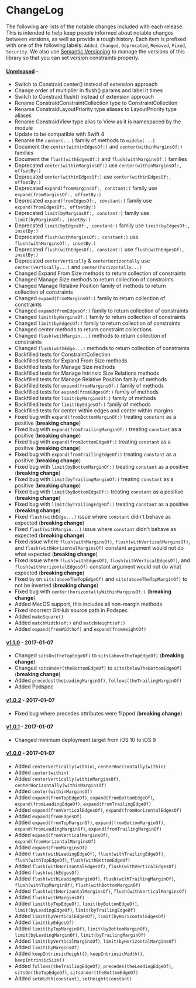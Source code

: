 # ChangeLog

The following are lists of the notable changes included with each release.
This is intended to help keep people informed about notable changes between
versions, as well as provide a rough history. Each item is prefixed with
one of the following labels: `Added`, `Changed`, `Deprecated`,
`Removed`, `Fixed`, `Security`. We also use [Semantic
Versioning](http://semver.org) to manage the versions of this library so
that you can set version constraints properly.

#### [Unreleased][unreleased] -

* Switch to Constraid.center() instead of extension approach
* Change order of multiplier in flush() params and label it times
* Switch to Constraid.flush() instead of extension approach
* Rename ConstraidConstraintCollection type to ConstraintCollection
* Rename ConstraidLayoutPriority type aliases to LayoutPriority type aliases
* Rename ConstraidView type alias to View as it is namespaced by the module
* Update to be compatible with Swift 4
* Rename the `center(...)` family of methods to `middle(...)`
* Document the `center(withinEdgesOf:)` and `center(withinMarginsOf:)` families
* Document the `flush(withEdgesOf:)` and `flush(withMarginsOf:)` families
* Deprecated `center(withinMarginsOf:)` use `center(withinMarginsOf:, offsetBy:)`
* Deprecated `center(withinEdgesOf:)` use `center(withinEdgesOf:, offsetBy:)`
* Deprecated `expand(fromMarginsOf:, constant:)` family use `expand(fromMarginsOf:, offsetBy:)`
* Deprecated `expand(fromEdgesOf:, constant:)` family use `expand(fromEdgesOf:, offsetBy:)`
* Deprecated `limit(byMarginsOf:, constant:)` family use `limit(byMarginsOf:, insetBy:)`
* Deprecated `limit(byEdgesOf:, constant:)` family use `limit(byEdgesOf:, insetBy:)`
* Deprecated `flush(withMarginsOf:, constant:)` use `flush(withMarginsOf:, insetBy:)`
* Deprecated `flush(withEdgesOf:, constant:)` use `flush(withEdgesOf:, insetBy:)`
* Deprecated `centerVertically` & `centerHorizontally` use `center(vertically...)` and `center(horizontally...)`
* Changed Expand From Size methods to return collection of constraints
* Changed Manage Size methods to return collection of constraints
* Changed Manage Relative Position family of methods to return collection of constraints
* Changed `expand(fromMarginsOf:)` family to return collection of constraints
* Changed `expand(fromEdgesOf:)` family to return collection of constraints
* Changed `limit(byMarginsOf:)` family to return collection of constraints
* Changed `limit(byEdgesOf:)` family to return collection of constraints
* Changed center methods to return constraint collections
* Changed `flush(withMargin...)` methods to return collection of constraints
* Changed `flush(withEdge...)` methods to return collection of constraints
* Backfilled tests for ConstraintCollection
* Backfilled tests for Expand From Size methods
* Backfilled tests for Manage Size methods
* Backfilled tests for Manage Intrinsic Size Relations methods
* Backfilled tests for Manage Relative Position family of methods
* Backfilled tests for `expand(fromMarginsOf:)` family of methods
* Backfilled tests for `expand(fromEdgesOf:)` family of methods
* Backfilled tests for `limit(byMarginsOf:)` family of methods
* Backfilled tests for `limit(byEdgesOf:)` family of methods
* Backfilled tests for center within edges and center within margins
* Fixed bug with `expand(fromBottomMarginOf:)` treating `constant` as a positive
  (**breaking change**)
* Fixed bug with `expand(fromTrailingMarginOf:)` treating `constant` as a positive
  (**breaking change**)
* Fixed bug with `expand(fromBottomEdgeOf:)` treating `constant` as a positive
  (**breaking change**)
* Fixed bug with `expand(fromTrailingEdgeOf:)` treating `constant` as a positive
  (**breaking change**)
* Fixed bug with `limit(byBottomMarginOf:)` treating `constant` as a positive
  (**breaking change**)
* Fixed bug with `limit(byTrailingMarginOf:)` treating `constant` as a positive
  (**breaking change**)
* Fixed bug with `limit(byBottomEdgeOf:)` treating `constant` as a positive
  (**breaking change**)
* Fixed bug with `limit(byTrailingEdgeOf:)` treating `constant` as a positive
  (**breaking change**)
* Fixed `flush(withEdge...)` issue where `constant` didn't behave as expected
  (**breaking change**)
* Fixed `flush(withMargin...)` issue where `constant` didn't behave as expected
  (**breaking change**)
* Fixed issue where `flush(withMarginsOf)`, `flush(withVerticalMarginsOf)`, and
  `flush(withHorizontalMarginsOf)` constant argument would not do what expected
  (**breaking change**)
* Fixed issue where `flush(withEdgesOf)`, `flush(withVerticalEdgesOf)`, and
  `flush(withHorizontalEdgesOf)` constant argument would not do what expected
  (**breaking change**)
* Fixed `by` on `sits(aboveTheTopEdgeOf)` and `sits(aboveTheTopMarginOf)` to not
  be inverted (**breaking change**)
* Fixed bug with `center(horizontallyWithinMarginsOf:)` (**breaking change**)
* Added MacOS support, this includes all non-margin methods
* Fixed incorrect GitHub source path in Podspec
* Added `makeSquare()`
* Added `matchWidth(of:)` and `matchHeight(of:)`
* Added `expand(fromWidthof)` and `expand(fromHeightOf)`

#### [v1.1.0][v1.1.0] - 2017-01-07

* Changed `sitsOn(theTopEdgeOf)` to `sits(aboveTheTopEdgeOf)`
  (**breaking change**)
* Changed `sitsUnder(theBottomEdgeOf)` to `sits(belowTheBottomEdgeOf)`
  (**breaking change**)
* Added `precedes(theLeadingMarginOf)`, `follows(theTrailingMarginOf)`
* Added Podspec

#### [v1.0.2][v1.0.2] - 2017-01-07

* Fixed bug where precedes attributes were flipped (**breaking change**)

#### [v1.0.1][v1.0.1] - 2017-01-07

* Changed minimum deployment target from iOS 10 to iOS 9

#### [v1.0.0][v1.0.0] - 2017-01-07

* Added `centerVertically(within)`, `centerHorizontally(within)`
* Added `center(within)`
* Added `centerVertically(withinMarginsOf)`,
  `centerHorizontally(withinMarginsOf)`
* Added `center(withinMarginsOf)`
* Added `expand(fromTopEdgeOf)`, `expand(fromBottomEdgeOf)`,
  `expand(fromLeadingEdgeOf)`, `expand(fromTrailingEdgeOf)`
* Added `expand(fromVerticalEdgesOf)`, `expand(fromHorizontalEdgesOf)`
* Added `expand(fromEdgesOf)`
* Added `expand(fromTopMarginOf)`, `expand(fromBottomMarginOf)`,
  `expand(fromLeadingMarginOf)`, `expand(fromTrailingMarginOf)`
* Added `expand(fromVerticalMarginsOf)`, `expand(fromHorizontalMarginsOf)`
* Added `expand(fromMarginsOf)`
* Added `flush(withLeadingEdgeOf)`, `flush(withTrailingEdgeOf)`,
  `flush(withTopEdgeOf)`, `flush(withBottomEdgeOf)`
* Added `flush(withHorizontalEdgesOf)`, `flush(withVerticalEdgesOf)`
* Added `flush(withEdgesOf)`
* Added `flush(withLeadingMarginOf)`, `flush(withTrailingMarginOf)`,
  `flush(withTopMarginOf)`, `flush(withBottomMarginOf)`
* Added `flush(withHorizontalMarginsOf)`, `flush(withVerticalMarginsOf)`
* Added `flush(withMarginsOf)`
* Added `limit(byTopEdgeOf)`, `limit(byBottomEdgeOf)`, `limit(byLeadingEdgeOf)`,
  `limit(byTrailingEdgeOf)`
* Added `limit(byVerticalEdgesOf)`, `limit(byHorizontalEdgesOf)`
* Added `limit(byEdgesOf)`
* Added `limit(byTopMarginOf)`, `limit(byBottomMarginOf)`,
  `limit(byLeadingMarginOf)`, `limit(byTrailingMarginOf)`
* Added `limit(byVerticalMarginsOf)`, `limit(byHorizontalMarginsOf)`
* Added `limit(byMarginsOf)`
* Added `keepIntrinsicHeight()`, `keepIntrinsicWidth()`, `keepIntrinsicSize()`
* Added `follows(theTrailingEdgeOf)`, `precedes(theLeadingEdgeOf)`,
  `sitsOn(theTopEdgeOf)`, `sitsUnder(theBottomEdgeOf)`
* Added `setWidth(constant)`, `setHeight(constant)`

[unreleased]: https://github.com/uptech/Constraid/compare/1.1.0...HEAD
[v1.0.0]: https://github.com/uptech/Constraid/compare/d21a21...1.0.0
[v1.0.1]: https://github.com/uptech/Constraid/compare/1.0.0...1.0.1
[v1.0.2]: https://github.com/uptech/Constraid/compare/1.0.1...1.0.2
[v1.1.0]: https://github.com/uptech/Constraid/compare/1.0.2...1.1.0
